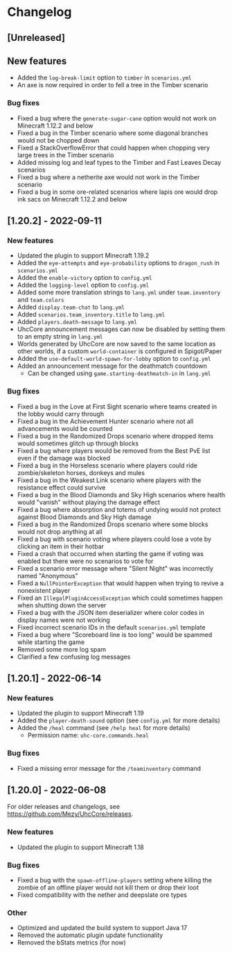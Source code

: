# Changelog

## [Unreleased]

## New features

- Added the `log-break-limit` option to `timber` in `scenarios.yml`
- An axe is now required in order to fell a tree in the Timber scenario

### Bug fixes

- Fixed a bug where the `generate-sugar-cane` option would not work on Minecraft 1.12.2 and below
- Fixed a bug in the Timber scenario where some diagonal branches would not be chopped down
- Fixed a StackOverflowError that could happen when chopping very large trees in the Timber scenario
- Added missing log and leaf types to the Timber and Fast Leaves Decay scenarios
- Fixed a bug where a netherite axe would not work in the Timber scenario
- Fixed a bug in some ore-related scenarios where lapis ore would drop ink sacs on Minecraft 1.12.2 and below

## [1.20.2] - 2022-09-11

### New features

- Updated the plugin to support Minecraft 1.19.2
- Added the `eye-attempts` and `eye-probability` options to `dragon_rush` in `scenarios.yml`
- Added the `enable-victory` option to `config.yml`
- Added the `logging-level` option to `config.yml`
- Added some more translation strings to `lang.yml` under `team.inventory` and `team.colors`
- Added `display.team-chat` to `lang.yml`
- Added `scenarios.team_inventory.title` to `lang.yml`
- Added `players.death-message` to `lang.yml`
- UhcCore announcement messages can now be disabled by setting them to an empty string in `lang.yml`
- Worlds generated by UhcCore are now saved to the same location as other
worlds, if a custom `world-container` is configured in Spigot/Paper
- Added the `use-default-world-spawn-for-lobby` option to `config.yml`
- Added an announcement message for the deathmatch countdown
    - Can be changed using `game.starting-deathmatch-in` in `lang.yml`

### Bug fixes

- Fixed a bug in the Love at First Sight scenario where teams created in the lobby would carry through
- Fixed a bug in the Achievement Hunter scenario where not all advancements would be counted
- Fixed a bug in the Randomized Drops scenario where dropped items would sometimes glitch up through blocks
- Fixed a bug where players would be removed from the Best PvE list even if the damage was blocked
- Fixed a bug in the Horseless scenario where players could ride zombie/skeleton horses, donkeys and mules
- Fixed a bug in the Weakest Link scenario where players with the resistance effect could survive
- Fixed a bug in the Blood Diamonds and Sky High scenarios where health would "vanish" without playing the damage effect
- Fixed a bug where absorption and totems of undying would not protect against Blood Diamonds and Sky High damage
- Fixed a bug in the Randomized Drops scenario where some blocks would not drop anything at all
- Fixed a bug with scenario voting where players could lose a vote by clicking an item in their hotbar
- Fixed a crash that occurred when starting the game if voting was enabled but there were no scenarios to vote for
- Fixed a scenario error message where "Silent Night" was incorrectly named "Anonymous"
- Fixed a `NullPointerException` that would happen when trying to revive a nonexistent player
- Fixed an `IllegalPluginAccessException` which could sometimes happen when shutting down the server
- Fixed a bug with the JSON item deserializer where color codes in display names were not working
- Fixed incorrect scenario IDs in the default `scenarios.yml` template
- Fixed a bug where "Scoreboard line is too long" would be spammed while starting the game
- Removed some more log spam
- Clarified a few confusing log messages

## [1.20.1] - 2022-06-14

### New features

- Updated the plugin to support Minecraft 1.19
- Added the `player-death-sound` option (see `config.yml` for more details)
- Added the `/heal` command (see `/help heal` for more details)
    - Permission name: `uhc-core.commands.heal`

### Bug fixes

- Fixed a missing error message for the `/teaminventory` command

## [1.20.0] - 2022-06-08

For older releases and changelogs, see
<https://github.com/Mezy/UhcCore/releases>.

### New features

- Updated the plugin to support Minecraft 1.18

### Bug fixes

- Fixed a bug with the `spawn-offline-players` setting where killing
the zombie of an offline player would not kill them or drop their loot
- Fixed compatibility with the nether and deepslate ore types

### Other

- Optimized and updated the build system to support Java 17
- Removed the automatic plugin update functionality
- Removed the bStats metrics (for now)
